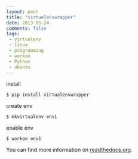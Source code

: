 ```yaml
---
layout: post
title: "virtuelenvwrapper"
date: 2013-03-24
comments: false
tags:
 - virtualenv
 - linux
 - programming
 - workon
 - Python
 - ubuntu
---
```



install  

    $ pip install virtualenvwrapper

create env
    
    $ mkvirtualenv env1

enable env

    $ workon env1

You can find more information on [readthedocs.org](http://virtualenvwrapper.readthedocs.org/en/latest/).